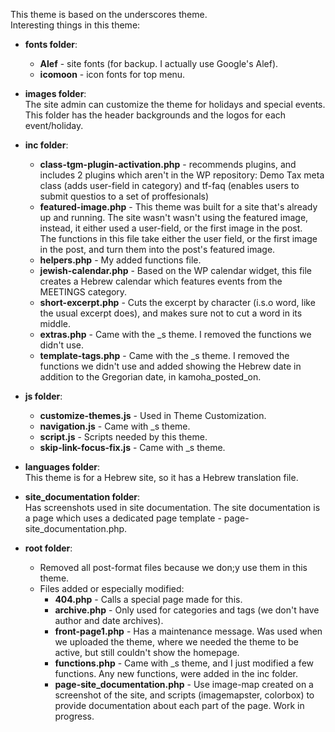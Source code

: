 This theme is based on the underscores theme.  
Interesting things in this theme:

* **fonts folder**:
  * **Alef** - site fonts (for backup. I actually use Google's Alef).
  * **icomoon** - icon fonts for top menu.

* **images folder**:  
The site admin can customize the theme for holidays and special events. 
This folder has the header backgrounds and the logos for each event/holiday.

* **inc folder**:
  * **class-tgm-plugin-activation.php** - recommends plugins, and includes 2 plugins which aren't in the WP repository: Demo Tax meta class (adds user-field in category) and tf-faq (enables users to submit questios to a set of proffesionals)
  * **featured-image.php** - This theme was built for a site that's already up and running. The site wasn't wasn't using the featured image, instead, it either used a user-field, or the first image in the post.  
        The functions in this file take either the user field, or the first image in the post, and turn them into the post's featured image.
  * **helpers.php** - My added functions file.
  * **jewish-calendar.php** - Based on the WP calendar widget, this file creates a Hebrew calendar which features events from the MEETINGS category.
  * **short-excerpt.php** - Cuts the excerpt by character (i.s.o word, like the usual excerpt does), and makes sure not to cut a word in its middle.
  * **extras.php** - Came with the _s theme. I removed the functions we didn't use.
  * **template-tags.php** - Came with the _s theme. I removed the functions we didn't use and added showing the Hebrew date in addition to the Gregorian date, in kamoha_posted_on.
  
* **js folder**:
  * **customize-themes.js** - Used in Theme Customization.
  * **navigation.js** - Came with _s theme.
  * **script.js** - Scripts needed by this theme.
  * **skip-link-focus-fix.js** - Came with _s theme.
  
* **languages folder**:  
  This theme is for a Hebrew site, so it has a Hebrew translation file.

* **site_documentation folder**:  
  Has screenshots used in site documentation. The site documentation is a page which uses a dedicated page template - page-site_documentation.php.
  
* **root folder**:
  * Removed all post-format files because we don;y use them in this theme.  
  * Files added or especially modified:
    * **404.php** - Calls a special page made for this. 
    * **archive.php** - Only used for categories and tags (we don't have author and date archives).
    * **front-page1.php** - Has a maintenance message. Was used when we uploaded the theme, where we needed the theme to be active, but still couldn't show the homepage.
    * **functions.php** - Came with _s theme, and I just modified a few functions. Any new functions, were added in the inc folder. 
    * **page-site_documentation.php** - Use image-map created on a screenshot of the site, and scripts (imagemapster, colorbox) to provide documentation about each part of the page. Work in progress.